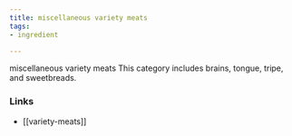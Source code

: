 ```yaml
---
title: miscellaneous variety meats
tags:
- ingredient

---
```

miscellaneous variety meats This category includes brains, tongue, tripe, and sweetbreads.

### Links

* [[variety-meats]]
